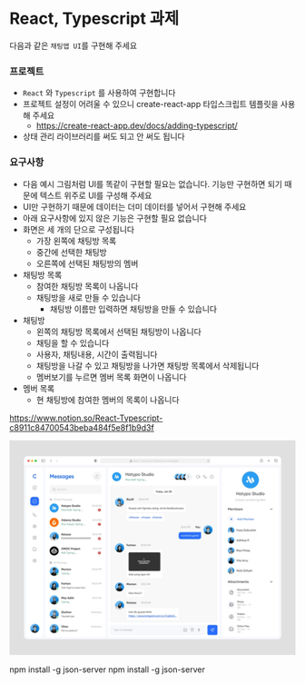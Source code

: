 # React, Typescript 과제

다음과 같은 `채팅앱 UI`를 구현해 주세요

### 프로젝트

-   `React` 와 `Typescript` 를 사용하여 구현합니다
-   프로젝트 설정이 어려울 수 있으니 create-react-app 타입스크립트 템플릿을 사용해 주세요
    -   https://create-react-app.dev/docs/adding-typescript/
-   상태 관리 라이브러리를 써도 되고 안 써도 됩니다

### 요구사항

-   다음 예시 그림처럼 UI를 똑같이 구현할 필요는 없습니다. 기능만 구현하면 되기 때문에 텍스트 위주로 UI를 구성해 주세요
-   UI만 구현하기 때문에 데이터는 더미 데이터를 넣어서 구현해 주세요
-   아래 요구사항에 있지 않은 기능은 구현할 필요 없습니다
-   화면은 세 개의 단으로 구성됩니다
    -   가장 왼쪽에 채팅방 목록
    -   중간에 선택한 채팅방
    -   오른쪽에 선택된 채팅방의 멤버
-   채팅방 목록
    -   참여한 채팅방 목록이 나옵니다
    -   채팅방을 새로 만들 수 있습니다
        -   채팅방 이름만 입력하면 채팅방을 만들 수 있습니다
-   채팅방
    -   왼쪽의 채팅방 목록에서 선택된 채팅방이 나옵니다
    -   채팅을 할 수 있습니다
    -   사용자, 채팅내용, 시간이 출력됩니다
    -   채팅방을 나갈 수 있고 채팅방을 나가면 채팅방 목록에서 삭제됩니다
    -   멤버보기를 누르면 멤버 목록 화면이 나옵니다
-   멤버 목록
    -   현 채팅방에 참여한 멤버의 목록이 나옵니다

https://www.notion.so/React-Typescript-c8911c84700543beba484f5e8f1b9d3f

![chat_image](./assets/chat_image.png)

npm install -g json-server
npm install -g json-server
